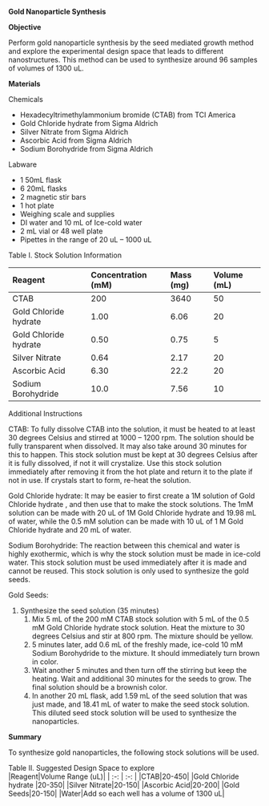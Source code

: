 ﻿**Gold Nanoparticle Synthesis** 

**Objective**

Perform gold nanoparticle synthesis by the seed mediated growth method and explore the experimental design space that leads to different nanostructures. This method can be used to synthesize around 96 samples of volumes of 1300 uL.  

**Materials**

Chemicals

- Hexadecyltrimethylammonium bromide (CTAB) from TCI America
- Gold Chloride hydrate from Sigma Aldrich 
- Silver Nitrate from Sigma Aldrich 
- Ascorbic Acid from Sigma Aldrich 
- Sodium Borohydride from Sigma Aldrich

Labware

- 1 50mL flask 
- 6 20mL flasks 
- 2 magnetic stir bars 
- 1 hot plate 
- Weighing scale and supplies 
- DI water and 10 mL of Ice-cold water
- 2 mL vial or 48 well plate 
- Pipettes in the range of 20 uL – 1000 uL



Table I. Stock Solution Information 

|Reagent |Concentration (mM)|Mass (mg)|Volume (mL)|
| :- | :- | :- | :- |
|CTAB|200|3640|50|
|Gold Chloride hydrate  |1.00|6.06|20|
|Gold Chloride hydrate  |0.50|0.75|5|
|Silver Nitrate |0.64|2.17|20|
|Ascorbic Acid |6.30|22.2|20|
|Sodium Borohydride|10.0  |7.56|10 |

Additional Instructions 

CTAB: To fully dissolve CTAB into the solution, it must be heated to at least 30 degrees Celsius and stirred at 1000 – 1200 rpm. The solution should be fully transparent when dissolved. It may also take around 30 minutes for this to happen. This stock solution must be kept at 30 degrees Celsius after it is fully dissolved, if not it will crystalize. Use this stock solution immediately after removing it from the hot plate and return it to the plate if not in use. If crystals start to form, re-heat the solution. 

Gold Chloride hydrate: It may be easier to first create a 1M solution of Gold Chloride hydrate , and then use that to make the stock solutions. The 1mM solution can be made with 20 uL of 1M Gold Chloride hydrate and 19.98 mL of water, while the 0.5 mM solution can be made with 10 uL of 1 M Gold Chloride hydrate and 20 mL of water.

Sodium Borohydride: The reaction between this chemical and water is highly exothermic, which is why the stock solution must be made in ice-cold water. This stock solution must be used immediately after it is made and cannot be reused. This stock solution is only used to synthesize the gold seeds. 

Gold Seeds:

1. Synthesize the seed solution (35 minutes)
   1. Mix 5 mL of the 200 mM CTAB stock solution with 5 mL of the 0.5 mM Gold Chloride hydrate stock solution. Heat the mixture to 30 degrees Celsius and stir at 800 rpm. The mixture should be yellow. 
   2. 5 minutes later, add 0.6 mL of the freshly made, ice-cold 10 mM Sodium Borohydride to the mixture. It should immediately turn brown in color. 
   3. Wait another 5 minutes and then turn off the stirring but keep the heating. Wait and additional 30 minutes for the seeds to grow. The final solution should be a brownish color. 
   4. In another 20 mL flask, add 1.59 mL of the seed solution that was just made, and 18.41 mL of water to make the seed stock solution. This diluted seed stock solution will be used to synthesize the nanoparticles. 


**Summary**

To synthesize gold nanoparticles, the following stock solutions will be used. 

Table II. Suggested Design Space to explore  
|Reagent|Volume Range (uL)|
| :-: | :-: |
|CTAB|20-450|
|Gold Chloride hydrate |20-350|
|Silver Nitrate|20-150|
|Ascorbic Acid|20-200|
|Gold Seeds|20-150|
|Water|Add so each well has a volume of 1300 uL|


